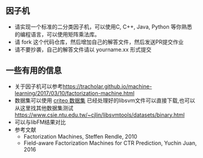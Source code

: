 ## 因子机

- 请实现一个标准的二分类因子机，可以使用C, C++, Java, Python 等你熟悉的编程语言，可以使用矩阵乘法库。
- 请 fork 这个代码仓库，然后增加自己的解答文件，然后发送PR提交作业
- 请不要抄袭，自己的解答文件请以 yourname.xx  形式提交

## 一些有用的信息
- 关于因子机可以参考<https://tracholar.github.io/machine-learning/2017/03/10/factorization-machine.html>
- 数据集可以使用 [criteo 数据集](https://s3-us-west-2.amazonaws.com/criteo-public-svm-data/criteo.kaggle2014.svm.tar.gz) 已经处理好的libsvm文件可以直接下载,也可以从这里找其他数据集测试 <https://www.csie.ntu.edu.tw/~cjlin/libsvmtools/datasets/binary.html>
- 可以与libFM结果对比
- 参考文献
    - Factorization Machines, Steffen Rendle, 2010
    - Field-aware Factorization Machines for CTR Prediction, Yuchin Juan, 2016
